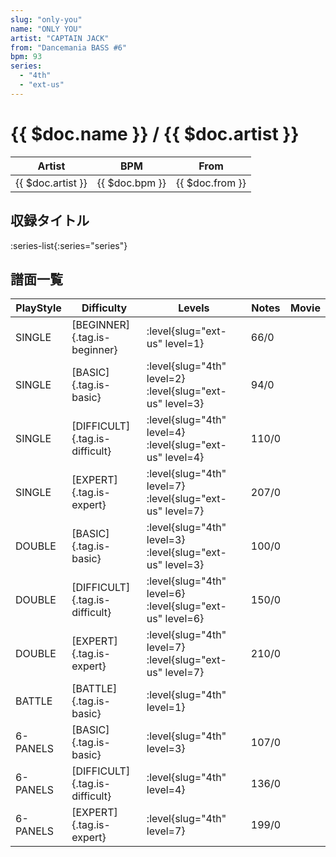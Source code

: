 ```yaml
---
slug: "only-you"
name: "ONLY YOU"
artist: "CAPTAIN JACK"
from: "Dancemania BASS #6"
bpm: 93
series:
  - "4th"
  - "ext-us"
---
```


# {{ $doc.name }} / {{ $doc.artist }}

|Artist|BPM|From|
|------|---|----|
|{{ $doc.artist }}|{{ $doc.bpm }}|{{ $doc.from }}|

## 収録タイトル

:series-list{:series="series"}

## 譜面一覧

|PlayStyle|Difficulty|Levels|Notes|Movie|
|---------|----------|------|-----|-----|
|SINGLE|[BEGINNER]{.tag.is-beginner}|:level{slug="ext-us" level=1}|66/0||
|SINGLE|[BASIC]{.tag.is-basic}|:level{slug="4th" level=2} :level{slug="ext-us" level=3}|94/0||
|SINGLE|[DIFFICULT]{.tag.is-difficult}|:level{slug="4th" level=4} :level{slug="ext-us" level=4}|110/0||
|SINGLE|[EXPERT]{.tag.is-expert}|:level{slug="4th" level=7} :level{slug="ext-us" level=7}|207/0||
|DOUBLE|[BASIC]{.tag.is-basic}|:level{slug="4th" level=3} :level{slug="ext-us" level=3}|100/0||
|DOUBLE|[DIFFICULT]{.tag.is-difficult}|:level{slug="4th" level=6} :level{slug="ext-us" level=6}|150/0||
|DOUBLE|[EXPERT]{.tag.is-expert}|:level{slug="4th" level=7} :level{slug="ext-us" level=7}|210/0||
|BATTLE|[BATTLE]{.tag.is-basic}|:level{slug="4th" level=1}|||
|6-PANELS|[BASIC]{.tag.is-basic}|:level{slug="4th" level=3}|107/0||
|6-PANELS|[DIFFICULT]{.tag.is-difficult}|:level{slug="4th" level=4}|136/0||
|6-PANELS|[EXPERT]{.tag.is-expert}|:level{slug="4th" level=7}|199/0||
